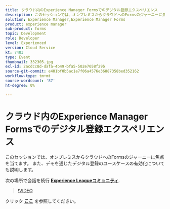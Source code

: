 ```yaml
---
title: クラウド内のExperience Manager Formsでのデジタル登録エクスペリエンス
description: このセッションでは、オンプレミスからクラウドへのFormsのジャーニーに焦点を当てます。 また、デモを通じたデジタル登録のユースケースの有効化についても説明します。
solution: Experience Manager,Experience Manager Forms
product: experience manager
sub-product: forms
topic: Development
role: Developer
level: Experienced
version: Cloud Service
kt: 7403
type: Event
thumbnail: 332305.jpg
exl-id: 2acdcc8d-dafa-4b49-bfa5-502e7058f29b
source-git-commit: e401bf0b5ac1e7f06a4576e36887358bed352162
workflow-type: tm+mt
source-wordcount: '87'
ht-degree: 0%

---
```


# クラウド内のExperience Manager Formsでのデジタル登録エクスペリエンス

このセッションでは、オンプレミスからクラウドへのFormsのジャーニーに焦点を当てます。 また、デモを通じたデジタル登録のユースケースの有効化についても説明します。

次の場所で会話を続行 **[Experience Leagueコミュニティ](https://adobe.ly/36Yd3v6)**.

>[!VIDEO](https://video.tv.adobe.com/v/332305/?quality=12&learn=on&hidetitle=true)

クリック **[ここ](/help/adobe-developers-live/assets/digital-enrollment-aem-forms-cloud.pdf)** を参照してください。
